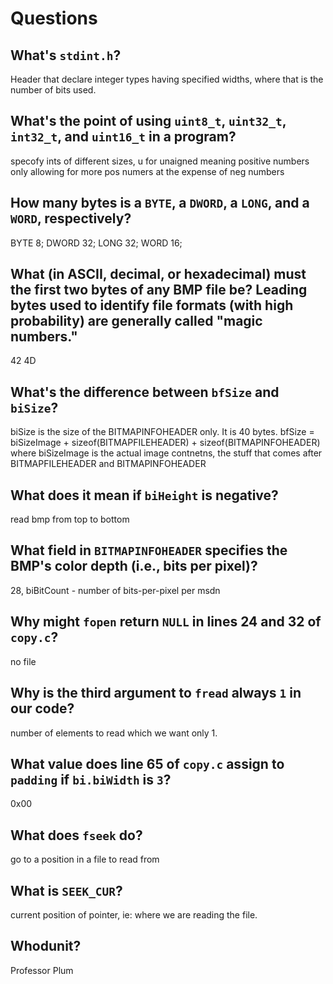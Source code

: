 # Questions

## What's `stdint.h`?
Header that declare integer types having specified widths, where  that is the number of bits used.


## What's the point of using `uint8_t`, `uint32_t`, `int32_t`, and `uint16_t` in a program?

specofy ints of different sizes, u for unaigned meaning positive numbers only allowing for more pos numers at the expense of neg numbers

## How many bytes is a `BYTE`, a `DWORD`, a `LONG`, and a `WORD`, respectively?
 BYTE 8; DWORD 32; LONG 32; WORD 16;

## What (in ASCII, decimal, or hexadecimal) must the first two bytes of any BMP file be? Leading bytes used to identify file formats (with high probability) are generally called "magic numbers."
42 4D

## What's the difference between `bfSize` and `biSize`?
biSize is the size of the BITMAPINFOHEADER only. It is 40 bytes.
bfSize = biSizeImage + sizeof(BITMAPFILEHEADER) + sizeof(BITMAPINFOHEADER)
where biSizeImage is the actual image contnetns, the stuff that comes after BITMAPFILEHEADER and BITMAPINFOHEADER

## What does it mean if `biHeight` is negative?

read bmp from top to bottom

## What field in `BITMAPINFOHEADER` specifies the BMP's color depth (i.e., bits per pixel)?

28, biBitCount  -  number of bits-per-pixel per msdn

## Why might `fopen` return `NULL` in lines 24 and 32 of `copy.c`?

no file

## Why is the third argument to `fread` always `1` in our code?

number of elements to read which we want only 1.

## What value does line 65 of `copy.c` assign to `padding` if `bi.biWidth` is `3`?

0x00

## What does `fseek` do?

go to a position in a file to read from

## What is `SEEK_CUR`?

current position of pointer, ie: where we are reading the file.

## Whodunit?

Professor Plum
